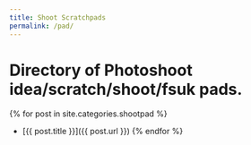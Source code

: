 ```yaml
---
title: Shoot Scratchpads
permalink: /pad/
---
```


# Directory of Photoshoot idea/scratch/shoot/fsuk pads. 

{% for post in site.categories.shootpad %}
* [{{ post.title }}]({{ post.url }})
{% endfor %}
